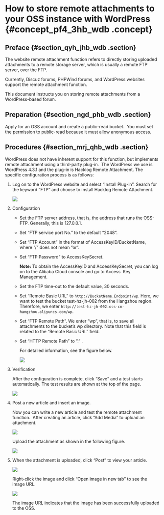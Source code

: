 # How to store remote attachments to your OSS instance with WordPress {#concept_pf4_3hb_wdb .concept}

## Preface {#section_qyh_jhb_wdb .section}

The website remote attachment function refers to directly storing uploaded attachments to a remote storage server, which is usually a remote FTP server, over the FTP.

Currently, Discuz forums, PHPWind forums, and WordPress websites support the remote attachment function.

This document instructs you on storing remote attachments from a WordPress-based forum.

## Preparation {#section_ngd_phb_wdb .section}

Apply for an OSS account and create a public-read bucket.  You must set the permission to public-read because it must allow anonymous access.

## Procedures {#section_mrj_qhb_wdb .section}

WordPress does not have inherent support for this function, but implements remote attachment using a third-party plug-in.  The WordPress we use is WordPress 4.3.1 and the plug-in is Hacklog Remote Attachment. The specific configuration process is as follows:

1.  Log on to the WordPress website and select “Install Plug-in”. Search for the keyword “FTP” and choose to install Hacklog Remote Attachment.

    ![](images/2822_en-US.png)

2.  Configuration
    -   Set the FTP server address, that is, the address that runs the OSS-FTP. Generally, this is 127.0.0.1.
    -   Set “FTP service port No.” to the default “2048“.
    -   Set “FTP Account” in the format of AccessKeyID/BucketName, where “/“ does not mean “or“.
    -   Set “FTP Password” to AccessKeySecret.

        **Note:** To obtain the AccessKeyID and AccessKeySecret, you can log on to the Alibaba Cloud console and go to Access  Key Management.

    -   Set the FTP time-out to the default value, 30 seconds.
    -   Set “Remote Basic URL” to `http://BucketName.Endpoint/wp`. Here, we want to test the bucket test-hz-jh-002 from the Hangzhou region. Therefore, we enter `http://test-hz-jh-002.oss-cn-hangzhou.aliyuncs.com/wp`.
    -   Set “FTP Remote Path”. We enter “wp”, that is, to save all attachments to the bucket’s wp directory. Note that this field is related to the “Remote Basic URL” field.
    -   Set “HTTP Remote Path” to “.” .

        For detailed information, see the figure below.

        ![](images/2823_en-US.png)

3.  Verification

    After the configuration is complete, click “Save” and a test starts automatically. The test results are shown at the top of the page.

    ![](images/2824_en-US.png)

4.  Post a new article and insert an image.

    Now you can write a new article and test the remote attachment function.  After creating an article, click “Add Media” to upload an attachment.

    ![](images/2825_en-US.png)

    Upload the attachment as shown in the following figure.

    ![](images/2826_en-US.png)

5.  When the attachment is uploaded, click “Post” to view your article.

    ![](images/2827_en-US.png)

    Right-click the image and click “Open image in new tab” to see the image URL.

    ![](images/2829_en-US.png)

    The image URL indicates that the image has been successfully uploaded to the OSS.


